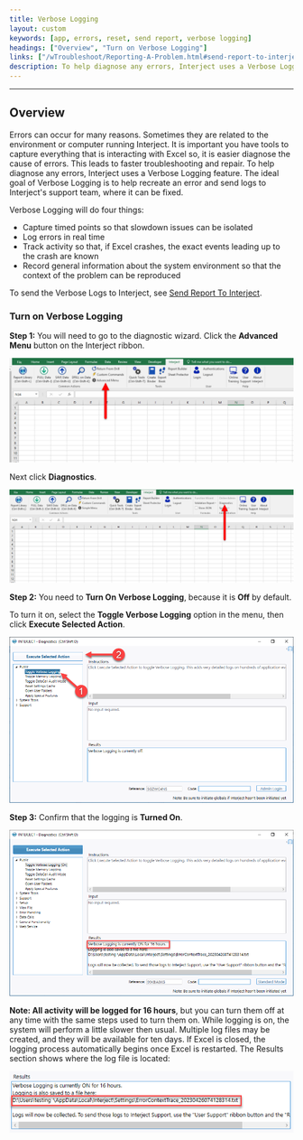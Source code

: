 ```yaml
---
title: Verbose Logging
layout: custom
keywords: [app, errors, reset, send report, verbose logging]
headings: ["Overview", "Turn on Verbose Logging"]
links: ["/wTroubleshoot/Reporting-A-Problem.html#send-report-to-interject"]
description: To help diagnose any errors, Interject uses a Verbose Logging feature. The ideal goal of Verbose Logging is to help recreate an error and send logs to Interject's support team, where it can be fixed.
---
```

* * *

## Overview

Errors can occur for many reasons. Sometimes they are related to the environment or computer running Interject. It is important you have tools to capture everything that is interacting with Excel so, it is easier diagnose the cause of errors. This leads to faster troubleshooting and repair. To help diagnose any errors, Interject uses a Verbose Logging feature. The ideal goal of Verbose Logging is to help recreate an error and send logs to Interject's support team, where it can be fixed.

Verbose Logging will do four things:

* Capture timed points so that slowdown issues can be isolated
* Log errors in real time
* Track activity so that, if Excel crashes, the exact events leading up to the crash are known
* Record general information about the system environment so that the context of the problem can be reproduced

To send the Verbose Logs to Interject, see [Send Report To Interject](/wTroubleshoot/Reporting-A-Problem.html#send-report-to-interject).

### Turn on Verbose Logging

**Step 1:** You will need to go to the diagnostic wizard. Click the **Advanced Menu** button on the Interject ribbon.

![](/images/Verbose-Logging/01.jpg)
<br>

Next click **Diagnostics**.

![](/images/Verbose-Logging/02.jpg)
<br>

**Step 2:** You need to **Turn On** **Verbose Logging**, because it is **Off** by default.

To turn it on, select the **Toggle Verbose Logging** option in the menu, then click **Execute Selected Action**.

![](/images/Verbose-Logging/ToggleVerboseLogging.png)
<br>

**Step 3:** Confirm that the logging is **Turned On**.

![](/images/Verbose-Logging/ConfirmVerboseLogging.png)
<br>

**Note: All activity will be logged for 16 hours**, but you can turn them off at any time with the same steps used to turn them on. While logging is on, the system will perform a little slower then usual. Multiple log files may be created, and they will be available for ten days. If Excel is closed, the logging process automatically begins once Excel is restarted. The Results section shows where the log file is located:

![](/images/Verbose-Logging/VerboseLoggingResults.png)
<br>